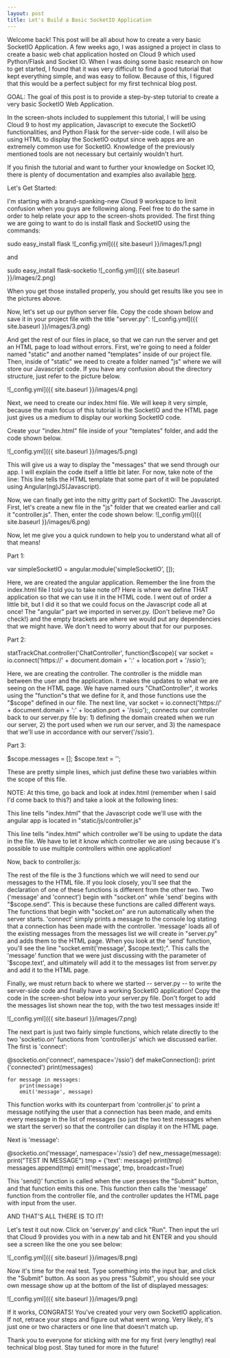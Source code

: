 ```yaml
---
layout: post
title: Let's Build a Basic SocketIO Application
---
```


Welcome back! This post will be all about how to create a very basic SocketIO Application. A few weeks ago, I was assigned a project in class to create a basic web chat application hosted on Cloud 9 which used Python/Flask and Socket IO.
When I was doing some basic research on how to get started, I found that it was very difficult to find a good tutorial that kept everything simple, and was easy to follow. Because of this, I figured that this would be a perfect subject for my first technical blog post.

GOAL: The goal of this post is to provide a step-by-step tutorial to create a very basic SocketIO Web Application. 

In the screen-shots included to supplement this tutorial, I will be using Cloud 9 to host my application, Javascript to execute the SocketIO functionalities, and Python Flask for the server-side code. I will also be using HTML to display the SocketIO output since web apps are an extremely common use for SocketIO. Knowledge of the previously mentioned tools are not necessary but certainly wouldn't hurt. 

If you finish the tutorial and want to further your knowledge on Socket IO, there is plenty of documentation and examples also available [here](http://socket.io/docs/).

Let's Get Started:

I'm starting with a brand-spanking-new Cloud 9 workspace to limit confusion when you guys are following along. Feel free to do the same in order to help relate your app to the screen-shots provided.
The first thing we are going to want to do is install flask and SocketIO using the commands:

sudo easy_install flask
![_config.yml]({{ site.baseurl }}/images/1.png)


and

sudo easy_install flask-socketio
![_config.yml]({{ site.baseurl }}/images/2.png)


When you get those installed properly, you should get results like you see in the pictures above.

Now, let's set up our python server file. Copy the code shown below and save it in your project file with the title "server.py":
![_config.yml]({{ site.baseurl }}/images/3.png)

And get the rest of our files in place, so that we can run the server and get an HTML page to load without errors. First, we're going to need a folder named "static" and another named "templates" inside of our project file. Then, inside of "static" we need to create a folder named "js" where we will store our Javascript code. If you have any confusion about the directory structure, just refer to the picture below.


![_config.yml]({{ site.baseurl }}/images/4.png)

Next, we need to create our index.html file. We will keep it very simple, because the main focus of this tutorial is the SocketIO and the HTML page just gives us a medium to display our working SocketIO code. 

Create your "index.html" file inside of your "templates" folder, and add the code shown below.


![_config.yml]({{ site.baseurl }}/images/5.png)


This will give us a way to display the "messages" that we send through our app. I will explain the code itself a little bit later. For now, take note of the line: <html ng-app="simpleSocketIO"> This line tells the HTML template that some part of it will be populated using Angular(ng)JS(Javascript). 

Now, we can finally get into the nitty gritty part of SocketIO: The Javascript. First, let's create a new file in the "js" folder that we created earlier and call it "controller.js". Then, enter the code shown below:
![_config.yml]({{ site.baseurl }}/images/6.png)

Now, let me give you a quick rundown to help you to understand what all of that means!

Part 1: 

var simpleSocketIO = angular.module('simpleSocketIO', []);  

Here, we are created the angular application. Remember the line from the index.html file I told you to take note of? Here is where we define THAT application so that we can use it in the HTML code. I went out of order a little bit, but I did it so that we could focus on the Javascript code all at once! The "angular" part we imported in server.py. (Don't believe me? Go check!) and the empty brackets are where we would put any dependencies that we might have. We don't need to worry about that for our purposes.


Part 2: 

statTrackChat.controller('ChatController', function($scope){
   var socket = io.connect('https://' + document.domain + ':' + location.port + '/ssio'); 
   
Here, we are creating the controller. The controller is the middle man between the user and the application. It makes the updates to what we are seeing on the HTML page. We have named ours "ChatController", it works using the "function"s that we define for it, and those functions use the "$scope" defined in our file. The next line, var socket = io.connect('https://' + document.domain + ':' + location.port + '/ssio');, connects our controller back to our server.py file by: 1) defining the domain created when we run our server, 2) the port used when we run our server, and 3) the namespace that we'll use in accordance with our server('/ssio').


Part 3: 

$scope.messages = []; 
$scope.text = '';

These are pretty simple lines, which just define these two variables within the scope of this file. 

NOTE: At this time, go back and look at index.html (remember when I said I'd come back to this?) and take a look at the following lines: 

<script src="static/js/controller.js"></script>
This line tells "index.html" that the Javascript code we'll use with the angular app is located in "static/js/controller.js"


<div class="container" ng-controller="ChatController">
This line tells "index.html" which controller we'll be using to update the data in the file. We have to let it know which controller we are using because it's possible to use multiple controllers within one application!


Now, back to controller.js:

The rest of the file is the 3 functions which we will need to send our messages to the HTML file. If you look closely, you'll see that the declaration of one of these functions is different from the other two. Two ('message' and 'connect') begin with "socket.on" while 'send' begins with "$scope.send". This is because these functions are called different ways. The functions that begin with "socket.on" are run automatically when the server starts. 'connect' simply prints a message to the console log stating that a connection has been made with the controller. 'message' loads all of the existing messages from the messages list we will create in "server.py" and adds them to the HTML page. When you look at the 'send' function, you'll see the line "socket.emit('message', $scope.text);". This calls the 'message' function that we were just discussing with the parameter of '$scope.text', and ultimately will add it to the messages list from server.py and add it to the HTML page.


Finally, we must return back to where we started -- server.py -- to write the server-side code and finally have a working SocketIO application! Copy the code in the screen-shot below into your server.py file. Don't forget to add the messages list shown near the top, with the two test messages inside it!


![_config.yml]({{ site.baseurl }}/images/7.png)


The next part is just two fairly simple functions, which relate directly to the two 'socketio.on' functions from 'controller.js' which we discussed earlier. The first is 'connect':

@socketio.on('connect', namespace='/ssio')
def makeConnection():
    print ('connected')
    print(messages)
    
    for message in messages: 
        print(message)
        emit('message', message)
 
This function works with its counterpart from 'controller.js' to print a message notifying the user that a connection has been made, and emits every message in the list of messages (so just the two test messages when we start the server) so that the controller can display it on the HTML page. 



Next is 'message':

@socketio.on('message', namespace='/ssio')
def new_message(message):
    print("TEST IN MESSAGE")
    tmp = {'text': message}
    print(tmp)
    messages.append(tmp)
    emit('message', tmp, broadcast=True)

This 'send()' function is called when the user presses the "Submit" button, and that function emits this one. This function then calls the 'message' function from the controller file, and the controller updates the HTML page with input from the user. 


AND THAT'S ALL THERE IS TO IT! 


Let's test it out now. Click on 'server.py' and click "Run". Then input the url that Cloud 9 provides you with in a new tab and hit ENTER and you should see a screen like the one you see below:

![_config.yml]({{ site.baseurl }}/images/8.png)



Now it's time for the real test. Type something into the input bar, and click the "Submit" button. As soon as you press "Submit", you should see your own message show up at the bottom of the list of displayed messages:

![_config.yml]({{ site.baseurl }}/images/9.png)



If it works, CONGRATS! You've created your very own SocketIO application. If not, retrace your steps and figure out what went wrong. Very likely, it's just one or two characters or one line that doesn't match up.


Thank you to everyone for sticking with me for my first (very lengthy) real technical blog post. Stay tuned for more in the future!
